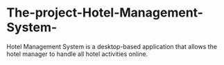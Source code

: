 # The-project-Hotel-Management-System-
Hotel Management System is a desktop-based application that allows the hotel manager to handle all hotel activities online.
